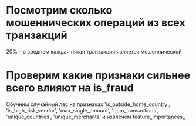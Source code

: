 # Посмотрим сколько мошеннических операций из всех транзакций
20% - в среднем каждая пятая транзакция является мошеннической

# Проверим какие признаки сильнее всего влияют на is_fraud
Обучним случайный лес на признаках 
'is_outside_home_country', 'is_high_risk_vendor', 'max_single_amount',  'num_transactions', 'unique_countries', 'unique_merchants'
и извлечем feature_importances_

